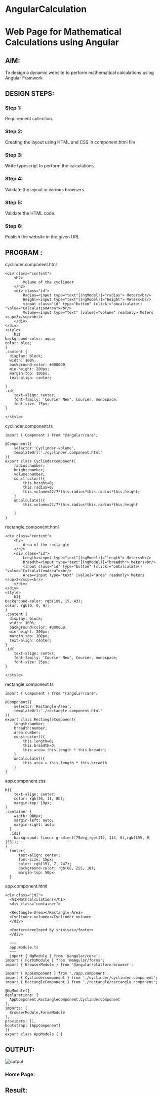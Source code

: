 # AngularCalculation

# Web Page for Mathematical Calculations using Angular

## AIM:
To design a dynamic website to perform mathematical calculations using Angular Framwork

## DESIGN STEPS:

### Step 1:

Requirement collection.

### Step 2:

Creating the layout using HTML and CSS in component.html file

### Step 3:

Write typescript to perform the calculations.

### Step 4:

Validate the layout in various browsers.

### Step 5:

Validate the HTML code.

### Step 6:

Publish the website in the given URL.

## PROGRAM :
cyclinder.component.htnl
~~~
<div class="content">
    <h2>
        Volume of the cyclinder
    </h2>
    <div class="id">
        Radius=<input type="text"[(ngModel)]="radius"> Meters<br/>
        Height=<input type="text"[(ngModel)]="height"> Meters<br/>
        <input class="id" type="button" (click)="oncalculate() "value="CalculationArea"><br/>
        Volume=<input type="text" [value]="volume" readonly> Meters <sup>3</sup><br/>
    </div>
</div>
<style>
    h2{
background-color: aqua;
color: blue;
}
.content {
  display: block;
  width: 100%;
  background-color: #000000;
  min-height: 200px;
  margin-top: 100px;
  text-align: center;

}
.id{
    text-align: center;
    font-family: 'Courier New', Courier, monospace;
    font-size: 15px;
}

</style>
~~~
cyclinder.component.ts
~~~
import { Component } from "@angular/core";

@Component({
    selector:'Cyclinder-volume',
    templateUrl:'./cyclinder.component.html'
})
export class Cyclindercomponent{
    radius:number;
    height:number;
    volume:number;
    constructor(){
        this.height=0;
        this.radius=0;
        this.volume=22/7*this.radius*this.radius*this.height;
    }
    oncalculate(){
        this.volume=22/7*this.radius*this.radius*this.height

    }
}
~~~
rectangle.component.html
~~~
<div class="content">
    <h2>
        Area of the rectangle
    </h2>
    <div class="id">
        Length=<input type="text"[(ngModel)]="length"> Meters<br/>
        Breadth=<input type="text"[(ngModel)]="breadth"> Meters<br/>
        <input class="id" type="button" (click)="onCalculate() "value="CalculationArea"><br/>
        Area=<input type="text" [value]="area" readonly> Meters <sup>2</sup><br/>
    </div>
</div>
<style>
    h2{
background-color: rgb(109, 15, 43);
color: rgb(0, 0, 0);
}
.content {
  display: block;
  width: 100%;
  background-color: #000000;
  min-height: 200px;
  margin-top: 100px;
  text-align: center;
}
.id{
    text-align: center;
    font-family: 'Courier New', Courier, monospace;
    font-size: 25px;
}

</style>
~~~
rectangle.component.ts
~~~
import { Component } from "@angular/core";

@Component({
    selector:'Rectangle-Area',
    templateUrl:'./rectangle.component.html'
})
export class RectangleComponent{
    length:number;
    breadth:number;
    area:number;
    constructor(){
        this.length=0;
        this.breadth=0;
        this.area= this.length * this.breadth;
    }
    onCalculate(){
        this.area = this.length * this.breadth
    }
}
~~~
app.component.css
~~~
h1{
    text-align: center;
    color: rgb(26, 11, 80);
    margin-top: 10px;
}
.container {
    width: 980px;
    margin-left: auto;
    margin-right: auto;
  }
  .id2{
    background: linear-gradient(75deg,rgb(112, 114, 0),rgb(155, 0, 155));
}
  footer{
      text-align: center;
      font-size: 15px;
      color: rgb(191, 7, 247);
      background-color: rgb(68, 255, 10);
      margin-top: 50px;
  }
  ~~~
  app.component.html
  ~~~
  <div class="id2">
    <h1>Mathcalculations</h1>
    <div class="container">
    
    <Rectangle-Area></Rectangle-Area>
    <Cyclinder-volume></Cyclinder-volume>
    </div>
    
    <footer>developed by srinivas</footer>
    </div>
    
    ~~~
    app.module.ts
    ~~~
    import { NgModule } from '@angular/core';
import { FormsModule } from '@angular/forms';
import { BrowserModule } from '@angular/platform-browser';

import { AppComponent } from './app.component';
import { Cyclindercomponent } from './cyclinder/cyclinder.component';
import { RectangleComponent } from './rectangle/rectangle.component';

@NgModule({
  declarations: [
    AppComponent,RectangleComponent,Cyclindercomponent
  ],
  imports: [
    BrowserModule,FormsModule
  ],
  providers: [],
  bootstrap: [AppComponent]
})
export class AppModule { }

~~~
## OUTPUT:
![output](./images/111.jpg)

### Home Page:


## Result:
